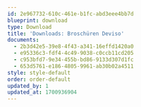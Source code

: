 ```yaml
---
id: 2e967732-610c-461e-b1fc-abd3eee4bb7d
blueprint: download
type: Download
title: 'Downloads: Broschüren Deviso'
documents:
  - 2b3d42e5-39e8-4f43-a341-16effd1420a0
  - e95336c3-fdf4-4c49-9038-c0ccb11cd205
  - c953bfd7-9e34-455b-bd86-9133d307d1fc
  - 653d5761-e186-4805-9961-ab30b02a4511
style: style-default
order: order-default
updated_by: 1
updated_at: 1700936904
---
```

